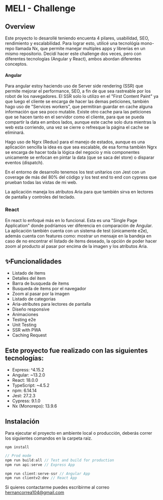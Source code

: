 # MELI - Challenge

## Overview

Este proyecto lo desarollé teniendo encuenta 4 pilares, usabilidad, SEO, rendimiento y escalabilidad. Para lograr esto, utilicé una tecnológia mono-repo llamada Nx, que permite manejar multiples apps y librerías en un mismo repositorio. Decidí hacer este challenge dos veces, pero con diferentes tecnologías (Angular y React), ambos abordan diferentes conceptos.

#### Angular

Para angular estoy haciendo uso de Server side rendering (SSR) que permite mejorar el performance, SEO, a fin de que sea rastreable por  los robot de los navegadores. El SSR solo lo utilizo en el "First Content Paint" ya que luego el cliente se encarga de hacer las demas peticiones, también hago uso de "Services workers", que permitiran guardar en cache alguna información que sea poco mutable. Existe otro cache para las peticiones que se hacen tanto en el servidor como el cliente, para que se pueda compartir la data en ambos lados, aunque este cache solo dura mientras la web esta corriendo, una vez se cierre o refresque la página el cache se eliminará.

Hago uso de Ngrx (Redux) para el manejo de estados, aunque es una aplicación sencilla la idea es que sea escalable, de esa forma también Ngrx se encarga de hacer toda la lógica del negocio y mis componentes unicamente se enfocan en pintar la data (que se saca del store) o disparar eventos (dispatch).

En el entorno de desarrollo tenemos los test unitarios con Jest con un coverage de más del 80% del código y los test end to end con cypress que prueban todas las vistas de mi web.

La aplicación maneja los atributos Aria para que también sirva en lectores de pantalla y controles del teclado.

### React

En react lo enfoqué más en lo funcional. Esta es una "Single Page Application" donde podríamos ver diferencia en comparación de Angular. La aplicación también cuenta con un sistema de test (únicamente e2e), además cuenta con features como: mostrar un mensaje en la bandeja en caso de no encontrar el listado de items deseado, la opción de poder hacer zoom al producto al pasar por encima de la imagen y los atributos Aria.

## ✨Funcionalidades

- Listado de items
- Detalles del item
- Barra de busqueda de items
- Busqueda de items por el navegador
- Zoom al pasar por la imagen
- Listado de categorias
- Aria-atributes para lectores de pantalla
- Diseño responsive
- Animaciones
- Testing e2e
- Unit Testing
- SSR with PWA
- Caching Request

## Este proyecto fue realizado con las siguientes tecnologías:

- Express: ^4.15.2
- Angular: ~13.2.0
- React: 18.0.0
- TypeScript: ~4.5.2
- npm: 6.14.14
- Jest: 27.2.3
- Cypress: 9.1.0
- Nx (Monorepo): 13.9.6

## Instalación

Para ejecutar el proyecto en ambiente local o producción, deberás correr los siguientes comandos en la carpeta raiz.

```node
npm install
```

```javascript
// Prod mode
npm run build:all // Test and build for production
npm run api:serve // Express App

npm run client:serve-ssr // Angular App
npm run clientv2:dev // React App
```

Si quieres contactarme puedes escribirme al correo hernancorrea104@gmail.com
